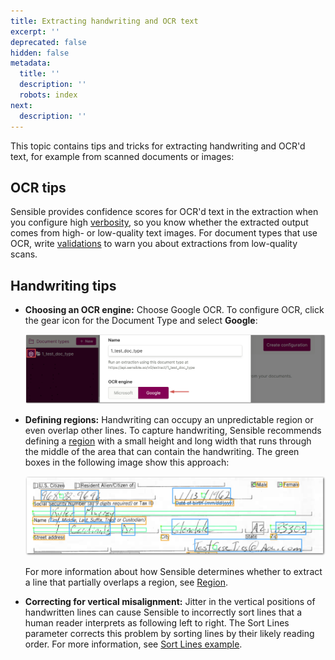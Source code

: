 ```yaml
---
title: Extracting handwriting and OCR text
excerpt: ''
deprecated: false
hidden: false
metadata:
  title: ''
  description: ''
  robots: index
next:
  description: ''
---
```

This topic contains tips and tricks for extracting handwriting and OCR'd text, for example from scanned documents or images:

OCR tips
---

Sensible provides confidence scores for OCR'd text in the extraction when you configure high [verbosity](doc:verbosity), so you know whether the extracted output comes from high- or low-quality text images. For document types  that use OCR, write [validations](doc:validate-extractions) to warn you about extractions from low-quality scans.




Handwriting tips
---



- **Choosing an OCR engine:** Choose Google OCR. To configure OCR, click the gear icon for the Document Type and select **Google**: 

  ![Click to enlarge](https://raw.githubusercontent.com/sensible-hq/sensible-docs/main/readme-sync/assets/v0/images/final/merge_lines_ocr_1.png)

  

- **Defining regions:** Handwriting can occupy an unpredictable region or even overlap other lines. To capture handwriting, Sensible recommends defining a [region](doc:region) with a small height and long width that runs through the middle of the area that can contain the handwriting. The green boxes in the following image show this approach: 

  ![Click to enlarge](https://raw.githubusercontent.com/sensible-hq/sensible-docs/main/readme-sync/assets/v0/images/final/handwriting_1.png) 

  For more information about how Sensible determines whether to extract a line that partially overlaps a region, see [Region](doc:region).

- **Correcting for vertical misalignment:** Jitter in the vertical positions of handwritten lines can cause Sensible to incorrectly sort lines that a human reader interprets as following left to right. The Sort Lines parameter corrects this problem by sorting lines by their likely reading order. For more information, see [Sort Lines example](doc:method#sort-line-example).